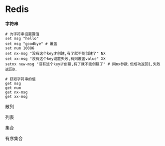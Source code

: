 # Redis

**字符串**

```
# 为字符串设置键值
set msg "hello"
set msg "goodbye" # 覆盖
set num 10086
set nx-msg "没有这个key才创建,有了就不能创建了" NX
set xx-msg "没有这个key设置失败,有则覆盖value" XX
setnx new-msg "没有这个key才创建,有了就不能创建了" # 同nx参数.但成功返回1,失败返回0.

# 获取字符串的值
get msg
get num
get nx-msg
get xx-msg
```

散列

列表

集合

有序集合

